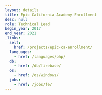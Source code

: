 ```yaml
---
layout: details
title: Epic California Academy Enrollment
desc: null
role: Technical Lead
begin_year: 2017
end_year: 2021
_links:
  self:
    href: /projects/epic-ca-enrollment/
  languages:
    - href: /languages/php/
  db:
    - href: /db/firebase/
  os:
    - href: /os/windows/
  jobs:
    - href: /jobs/fe/
---
```

